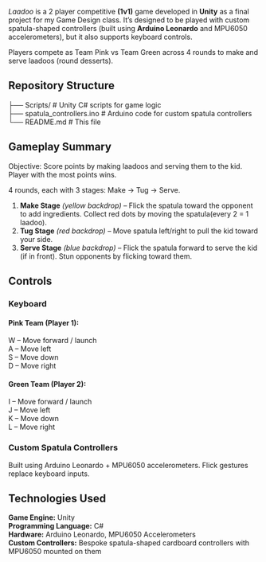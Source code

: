 _Laadoo_ is a 2 player competitive **(1v1)** game developed in **Unity** as a final project for my Game Design class.
It’s designed to be played with custom spatula-shaped controllers (built using **Arduino Leonardo** and MPU6050 accelerometers), but it also supports keyboard controls.

Players compete as Team Pink vs Team Green across 4 rounds to make and serve laadoos (round desserts).

## Repository Structure  
├── Scripts/                    # Unity C# scripts for game logic  
├── spatula_controllers.ino # Arduino code for custom spatula controllers  
└── README.md                   # This file  


## Gameplay Summary

Objective: Score points by making laadoos and serving them to the kid. Player with the most points wins.

4 rounds, each with 3 stages: Make → Tug → Serve.  
   

1. **Make Stage** _(yellow backdrop)_ – Flick the spatula toward the opponent to add ingredients. Collect red dots by moving the spatula(every 2 = 1 laadoo).  
2. **Tug Stage** _(red backdrop)_ – Move spatula left/right to pull the kid toward your side.  
3. **Serve Stage** _(blue backdrop)_ – Flick the spatula forward to serve the kid (if in front). Stun opponents by flicking toward them.  

## Controls
### Keyboard

#### Pink Team (Player 1):
W – Move forward / launch  
A – Move left  
S – Move down  
D – Move right  

#### Green Team (Player 2):
I – Move forward / launch  
J – Move left  
K – Move down  
L – Move right  

### Custom Spatula Controllers

Built using Arduino Leonardo + MPU6050 accelerometers.
Flick gestures replace keyboard inputs.

## Technologies Used

**Game Engine:** Unity  
**Programming Language:** C#  
**Hardware:** Arduino Leonardo, MPU6050 Accelerometers  
**Custom Controllers:** Bespoke spatula-shaped cardboard controllers with MPU6050 mounted on them  




